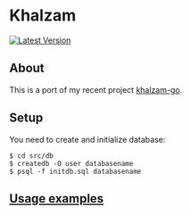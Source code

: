 # Khalzam
[![Latest Version](https://img.shields.io/crates/v/khalzam.svg)](https://crates.io/crates/khalzam)
## About
This is a port of my recent project
[khalzam-go](https://github.com/kisasexypantera94/khalzam).

## Setup
You need to create and initialize database:
```
$ cd src/db
$ createdb -O user databasename
$ psql -f initdb.sql databasename
```

## [Usage examples](https://github.com/kisasexypantera94/khalzam-rs/tree/master/examples)
